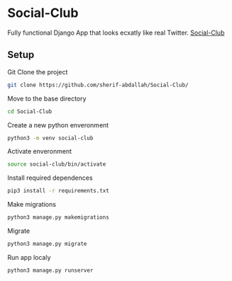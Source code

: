 # Social-Club

Fully functional Django App that looks ecxatly like real Twitter. [Social-Club](http://soocialclub.pythonanywhere.com/)

## Setup

Git Clone the project 
```bash
git clone https://github.com/sherif-abdallah/Social-Club/
```
Move to the base directory
```bash
cd Social-Club
```
Create a new python enveronment
```bash
python3 -m venv social-club
```
Activate enveronment
```bash
source social-club/bin/activate
```
Install required dependences
```bash
pip3 install -r requirements.txt
```
Make migrations
```bash
python3 manage.py makemigrations
```
Migrate
```bash
python3 manage.py migrate
```
Run app localy
```bash
python3 manage.py runserver
```
